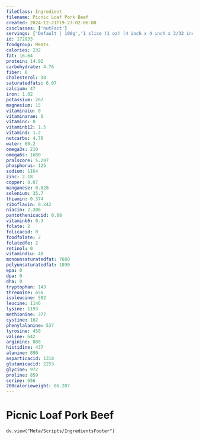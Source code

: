 ```yaml
---
fileClass: Ingredient
filename: Picnic Loaf Pork Beef
created: 2024-12-21T19:27:02-06:00
cssclasses: ['nutFact']
servings: ['Default | 100g','1 slice (1 oz) (4 inch x 4 inch x 3/32 inch thick) | 28','2 slices | 57']
id: 172933
foodgroup: Meats
calories: 232
fat: 16.64
protein: 14.92
carbohydrate: 4.76
fiber: 0
cholesterol: 38
saturatedfats: 6.07
calcium: 47
iron: 1.02
potassium: 267
magnesium: 15
vitaminaiu: 0
vitaminarae: 0
vitaminc: 0
vitaminb12: 1.5
vitamind: 1.2
netcarbs: 4.76
water: 60.2
omega3s: 210
omega6s: 1680
pralscore: 5.297
phosphorus: 125
sodium: 1164
zinc: 2.18
copper: 0.07
manganese: 0.028
selenium: 35.7
thiamin: 0.374
riboflavin: 0.242
niacin: 2.306
pantothenicacid: 0.68
vitaminb6: 0.3
folate: 2
folicacid: 0
foodfolate: 2
folatedfe: 2
retinol: 0
vitamindiu: 48
monounsaturatedfat: 7680
polyunsaturatedfat: 1890
epa: 0
dpa: 0
dha: 0
tryptophan: 143
threonine: 656
isoleucine: 582
leucine: 1146
lysine: 1193
methionine: 377
cystine: 162
phenylalanine: 537
tyrosine: 458
valine: 642
arginine: 888
histidine: 437
alanine: 890
asparticacid: 1318
glutamicacid: 2253
glycine: 972
proline: 859
serine: 656
200calorieweight: 86.207
---
```


# Picnic Loaf Pork Beef

```dataviewjs
dv.view("Meta/Scripts/IngredientsFooter")
```